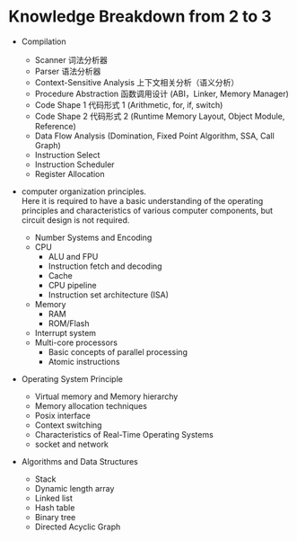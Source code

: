# Knowledge Breakdown from 2 to 3

- Compilation

  - Scanner 词法分析器
  - Parser 语法分析器
  - Context-Sensitive Analysis 上下文相关分析（语义分析）
  - Procedure Abstraction 函数调用设计 (ABI，Linker, Memory Manager)
  - Code Shape 1 代码形式 1 (Arithmetic, for, if, switch)
  - Code Shape 2 代码形式 2 (Runtime Memory Layout, Object Module, Reference)
  - Data Flow Analysis (Domination, Fixed Point Algorithm, SSA, Call Graph)
  <!-- - Scalar optimization (Unreachable Code, Call, etc...) -->
  - Instruction Select
  - Instruction Scheduler
  - Register Allocation

- computer organization principles.</br>
  Here it is required to have a basic understanding of the operating principles and characteristics of various computer components, but circuit design is not required.

  - Number Systems and Encoding
  - CPU
    - ALU and FPU
    - Instruction fetch and decoding
    - Cache
    - CPU pipeline
    - Instruction set architecture (ISA)
  - Memory
    - RAM
    - ROM/Flash
  - Interrupt system
  - Multi-core processors
    - Basic concepts of parallel processing
    - Atomic instructions

- Operating System Principle

  - Virtual memory and Memory hierarchy
  - Memory allocation techniques
  - Posix interface
  - Context switching
  - Characteristics of Real-Time Operating Systems
  - socket and network

- Algorithms and Data Structures
  - Stack
  - Dynamic length array
  - Linked list
  - Hash table
  - Binary tree
  - Directed Acyclic Graph
